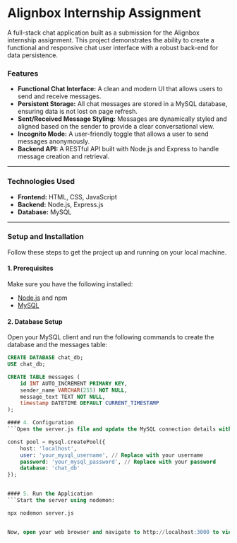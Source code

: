 # Alignbox Internship Assignment

A full-stack chat application built as a submission for the Alignbox internship assignment. This project demonstrates the ability to create a functional and responsive chat user interface with a robust back-end for data persistence.

### Features

* **Functional Chat Interface:** A clean and modern UI that allows users to send and receive messages.
* **Persistent Storage:** All chat messages are stored in a MySQL database, ensuring data is not lost on page refresh.
* **Sent/Received Message Styling:** Messages are dynamically styled and aligned based on the sender to provide a clear conversational view.
* **Incognito Mode:** A user-friendly toggle that allows a user to send messages anonymously.
* **Backend API:** A RESTful API built with Node.js and Express to handle message creation and retrieval.

---

### Technologies Used

* **Frontend:** HTML, CSS, JavaScript
* **Backend:** Node.js, Express.js
* **Database:** MySQL

---

### Setup and Installation

Follow these steps to get the project up and running on your local machine.

#### 1. Prerequisites

Make sure you have the following installed:
* [Node.js](https://nodejs.org/) and npm
* [MySQL](https://www.mysql.com/)

#### 2. Database Setup

Open your MySQL client and run the following commands to create the database and the messages table:

```sql
CREATE DATABASE chat_db;
USE chat_db;

CREATE TABLE messages (
    id INT AUTO_INCREMENT PRIMARY KEY,
    sender_name VARCHAR(255) NOT NULL,
    message_text TEXT NOT NULL,
    timestamp DATETIME DEFAULT CURRENT_TIMESTAMP
);

#### 4. Configuration
```Open the server.js file and update the MySQL connection details with your local credentials.

const pool = mysql.createPool({
    host: 'localhost',
    user: 'your_mysql_username', // Replace with your username
    password: 'your_mysql_password', // Replace with your password
    database: 'chat_db'
});


#### 5. Run the Application
```Start the server using nodemon:

npx nodemon server.js


Now, open your web browser and navigate to http://localhost:3000 to view the application.
